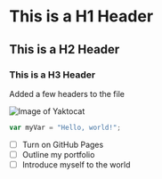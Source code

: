 # This is a H1 Header
## This is a H2 Header
### This is a H3 Header

Added a few headers to the file

![Image of Yaktocat](https://octodex.github.com/images/yaktocat.png)


``` javascript
var myVar = "Hello, world!";
```

- [ ] Turn on GitHub Pages
- [ ] Outline my portfolio
- [ ] Introduce myself to the world
